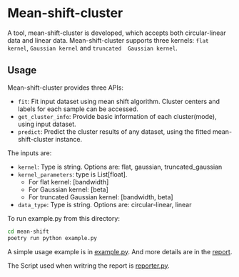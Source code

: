 # Mean-shift-cluster

A tool, mean-shift-cluster is developed, which accepts both circular-linear data and linear data.
Mean-shift-cluster supports three kernels: `flat kernel`, `Gaussian kernel` and `truncated 
Gaussian kernel`.


## Usage
Mean-shift-cluster provides three APIs:
- `fit`: Fit input dataset using mean shift algorithm. Cluster centers and labels
for each sample can be accessed.
- `get_cluster_info`: Provide basic information of each cluster(mode), using input dataset.
- `predict`: Predict the cluster results of any dataset, using the fitted mean-shift-cluster instance.

The inputs are:
- `kernel`: Type is string. Options are: flat, gaussian, truncated_gaussian
- `kernel_parameters`: type is List[float].  
  - For flat kernel: [bandwidth]
  - For Gaussian kernel: [beta]
  - For truncated Gaussian kernel: [bandwidth, beta]
- `data_type`: Type is string. Options are: circular-linear, linear

To run example.py from this directory:
```bash
cd mean-shift
poetry run python example.py
```

A simple usage example is in [example.py](https://github.com/test-bai-cpu/mean-shifter/blob/master/example.py). 
And more details are in the [report](https://github.com/test-bai-cpu/mean-shifter/blob/master/mean-shift-report.pdf).

The Script used when writring the report is [reporter.py](https://github.com/test-bai-cpu/mean-shifter/blob/master/reporter.py).


